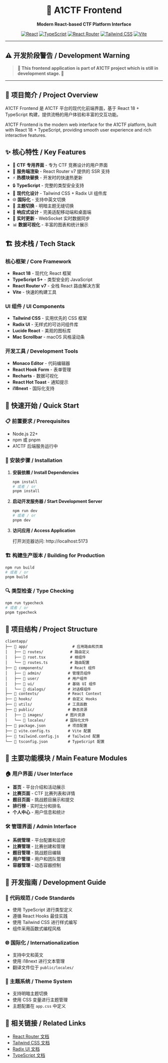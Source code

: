 <div align="center">

# 🎯 A1CTF Frontend

**Modern React-based CTF Platform Interface**

[![React](https://img.shields.io/badge/React-18+-61DAFB?style=for-the-badge&logo=react&logoColor=black)](https://reactjs.org/)
[![TypeScript](https://img.shields.io/badge/TypeScript-5+-3178C6?style=for-the-badge&logo=typescript&logoColor=white)](https://www.typescriptlang.org/)
[![React Router](https://img.shields.io/badge/React_Router-v7-CA4245?style=for-the-badge&logo=react-router&logoColor=white)](https://reactrouter.com/)
[![Tailwind CSS](https://img.shields.io/badge/Tailwind_CSS-38B2AC?style=for-the-badge&logo=tailwind-css&logoColor=white)](https://tailwindcss.com/)
[![Vite](https://img.shields.io/badge/Vite-646CFF?style=for-the-badge&logo=vite&logoColor=white)](https://vitejs.dev/)

</div>

---

## ⚠️ **开发阶段警告 / Development Warning**

> **🚧 This frontend application is part of A1CTF project which is still in development stage. 🚧**

---

## 📖 项目简介 / Project Overview

A1CTF Frontend 是 A1CTF 平台的现代化前端界面，基于 React 18 + TypeScript 构建，提供流畅的用户体验和丰富的交互功能。

A1CTF Frontend is the modern web interface for the A1CTF platform, built with React 18 + TypeScript, providing smooth user experience and rich interactive features.

## ✨ 核心特性 / Key Features

- 🎯 **CTF 专用界面** - 专为 CTF 竞赛设计的用户界面
- 🚀 **服务端渲染** - React Router v7 提供的 SSR 支持
- ⚡ **热模块替换** - 开发时的快速热更新
- 🔒 **TypeScript** - 完整的类型安全支持
- 🎨 **现代化设计** - Tailwind CSS + Radix UI 组件库
- 🌐 **国际化** - 支持中英文切换
- 🌙 **主题切换** - 明暗主题无缝切换
- 📱 **响应式设计** - 完美适配移动端和桌面端
- 🔄 **实时更新** - WebSocket 实时数据同步
- 📊 **数据可视化** - 丰富的图表和统计展示

## 🏗️ 技术栈 / Tech Stack

### 核心框架 / Core Framework
- **React 18** - 现代化 React 框架
- **TypeScript 5+** - 类型安全的 JavaScript
- **React Router v7** - 全栈 React 路由解决方案
- **Vite** - 快速的构建工具

### UI 组件 / UI Components
- **Tailwind CSS** - 实用优先的 CSS 框架
- **Radix UI** - 无样式的可访问组件库
- **Lucide React** - 美观的图标库
- **Mac Scrollbar** - macOS 风格滚动条

### 开发工具 / Development Tools
- **Monaco Editor** - 代码编辑器
- **React Hook Form** - 表单管理
- **Recharts** - 数据可视化
- **React Hot Toast** - 通知提示
- **i18next** - 国际化支持

## 🚀 快速开始 / Quick Start

### 📋 前置要求 / Prerequisites

- Node.js 22+
- npm 或 pnpm
- A1CTF 后端服务运行中

### 🔧 安装步骤 / Installation

1. **安装依赖 / Install Dependencies**
   ```bash
   npm install
   # 或者 / or
   pnpm install
   ```

2. **启动开发服务器 / Start Development Server**
   ```bash
   npm run dev
   # 或者 / or
   pnpm dev
   ```

3. **访问应用 / Access Application**
   
   打开浏览器访问: http://localhost:5173

### 🏗️ 构建生产版本 / Building for Production

```bash
npm run build
# 或者 / or
pnpm build
```

### 🔍 类型检查 / Type Checking

```bash
npm run typecheck
# 或者 / or
pnpm typecheck
```

## 📁 项目结构 / Project Structure

```
clientapp/
├── 📁 app/                    # 应用路由和页面
│   ├── 📁 routes/            # 路由定义
│   ├── 📄 root.tsx           # 根组件
│   └── 📄 routes.ts          # 路由配置
├── 📁 components/            # React 组件
│   ├── 📁 admin/            # 管理员组件
│   ├── 📁 user/             # 用户组件
│   ├── 📁 ui/               # 基础 UI 组件
│   └── 📁 dialogs/          # 对话框组件
├── 📁 contexts/             # React Context
├── 📁 hooks/                # 自定义 Hooks
├── 📁 utils/                # 工具函数
├── 📁 public/               # 静态资源
│   ├── 📁 images/          # 图片资源
│   └── 📁 locales/         # 国际化文件
├── 📄 package.json          # 项目配置
├── 📄 vite.config.ts        # Vite 配置
├── 📄 tailwind.config.js    # Tailwind 配置
└── 📄 tsconfig.json         # TypeScript 配置
```

## 🎨 主要功能模块 / Main Feature Modules

### 🏠 用户界面 / User Interface
- **首页** - 平台介绍和活动展示
- **比赛页面** - CTF 比赛列表和详情
- **题目页面** - 挑战题目展示和提交
- **排行榜** - 实时比分和排名
- **个人中心** - 用户信息和统计

### 🛠️ 管理界面 / Admin Interface
- **系统管理** - 平台配置和监控
- **比赛管理** - 比赛创建和管理
- **题目管理** - 挑战题目编辑
- **用户管理** - 用户和团队管理
- **容器管理** - 动态容器控制

## 🔧 开发指南 / Development Guide

### 🎯 代码规范 / Code Standards
- 使用 TypeScript 进行类型定义
- 遵循 React Hooks 最佳实践
- 使用 Tailwind CSS 进行样式编写
- 组件采用函数式编程风格

### 🌐 国际化 / Internationalization
- 支持中文和英文
- 使用 i18next 进行文本管理
- 翻译文件位于 `public/locales/`

### 🎨 主题系统 / Theme System
- 支持明暗主题切换
- 使用 CSS 变量进行主题管理
- 主题配置在 `app.css` 中定义

## 🔗 相关链接 / Related Links

- [React Router 文档](https://reactrouter.com/)
- [Tailwind CSS 文档](https://tailwindcss.com/)
- [Radix UI 文档](https://www.radix-ui.com/)
- [TypeScript 文档](https://www.typescriptlang.org/)
